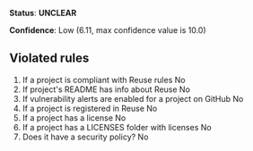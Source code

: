**Status**: **UNCLEAR**

**Confidence**: Low (6.11, max confidence value is 10.0)

## Violated rules

1.  If a project is compliant with Reuse rules No
1.  If project's README has info about Reuse No
1.  If vulnerability alerts are enabled for a project on GitHub No
1.  If a project is registered in Reuse No
1.  If a project has a license No
1.  If a project has a LICENSES folder with licenses No
1.  Does it have a security policy? No
